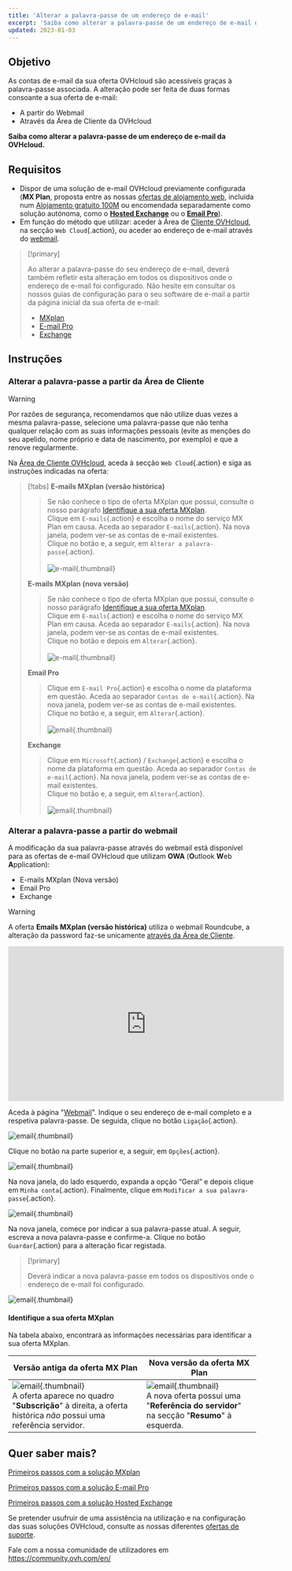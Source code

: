 ```yaml
---
title: 'Alterar a palavra-passe de um endereço de e-mail'
excerpt: 'Saiba como alterar a palavra-passe de um endereço de e-mail da OVHcloud'
updated: 2023-01-03
---
```



## Objetivo

As contas de e-mail da sua oferta OVHcloud são acessíveis graças à palavra-passe associada. A alteração pode ser feita de duas formas consoante a sua oferta de e-mail:

- A partir do Webmail
- Através da Área de Cliente da OVHcloud

**Saiba como alterar a palavra-passe de um endereço de e-mail da OVHcloud.**

## Requisitos

- Dispor de uma solução de e-mail OVHcloud previamente configurada (**MX Plan**, proposta entre as nossas [ofertas de alojamento web](https://www.ovhcloud.com/pt/web-hosting/), incluída num [Alojamento gratuito 100M](https://www.ovhcloud.com/pt/domains/free-web-hosting/) ou encomendada separadamente como solução autónoma, como o [**Hosted Exchange**](https://www.ovhcloud.com/pt/emails/hosted-exchange/) ou o [**Email Pro**](https://www.ovhcloud.com/pt/emails/email-pro/)).
- Em função do método que utilizar: aceder à Área de [Cliente OVHcloud](https://www.ovh.com/auth/?action=gotomanager&from=https://www.ovh.pt/&ovhSubsidiary=pt), na secção `Web Cloud`{.action}, ou aceder ao endereço de e-mail através do [webmail](https://www.ovhcloud.com/pt/mail/).

> [!primary]
>
> Ao alterar a palavra-passe do seu endereço de e-mail, deverá também refletir esta alteração em todos os dispositivos onde o endereço de e-mail foi configurado. Não hesite em consultar os nossos guias de configuração para o seu software de e-mail a partir da página inicial da sua oferta de e-mail:
>
> - [MXplan](/products/web-cloud-email-collaborative-solutions-mx-plan)
> - [E-mail Pro](/products/web-cloud-email-collaborative-solutions-email-pro)
> - [Exchange](/products/web-cloud-email-collaborative-solutions-microsoft-exchange)
>

## Instruções

### Alterar a palavra-passe a partir da Área de Cliente <a name="controlpanel"></a>

> [!warning]
> Por razões de segurança, recomendamos que não utilize duas vezes a mesma palavra-passe, selecione uma palavra-passe que não tenha qualquer relação com as suas informações pessoais (evite as menções do seu apelido, nome próprio e data de nascimento, por exemplo) e que a renove regularmente.

Na [Área de Cliente OVHcloud](https://www.ovh.com/auth/?action=gotomanager&from=https://www.ovh.pt/&ovhSubsidiary=pt), aceda à secção `Web Cloud`{.action} e siga as instruções indicadas na oferta:

> [!tabs]
> **E-mails MXplan (versão histórica)**
>>
>> Se não conhece o tipo de oferta MXplan que possui, consulte o nosso parágrafo [Identifique a sua oferta MXplan](#whichmxplan).<br>
>> Clique em `E-mails`{.action} e escolha o nome do serviço MX Plan em causa. Aceda ao separador `E-mails`{.action}. Na nova janela, podem ver-se as contas de e-mail existentes. <br>
>> Clique no botão <i class="icons-ellipsis icons-border-rounded icons-masterbrand-blue"></i> e, a seguir, em `Alterar a palavra-passe`{.action}.<br><br>
>>![e-mail](images/email-password-mxplan-legacy01.png){.thumbnail}<br>
>>
> **E-mails MXplan (nova versão)**
>>
>> Se não conhece o tipo de oferta MXplan que possui, consulte o nosso parágrafo [Identifique a sua oferta MXplan](#whichmxplan).<br>
>> Clique em `E-mails`{.action} e escolha o nome do serviço MX Plan em causa. Aceda ao separador `E-mails`{.action}. Na nova janela, podem ver-se as contas de e-mail existentes. <br>
>> Clique no botão <i class="icons-ellipsis icons-border-rounded icons-masterbrand-blue"></i> e depois em `Alterar`{.action}.<br><br>
>>![e-mail](images/email-password-mxplan-new01.png){.thumbnail}<br>
>>
> **Email Pro**
>>
>> Clique em `E-mail Pro`{.action} e escolha o nome da plataforma em questão. Aceda ao separador `Contas de e-mail`{.action}. Na nova janela, podem ver-se as contas de e-mail existentes.<br>
>> Clique no botão <i class="icons-ellipsis icons-border-rounded icons-masterbrand-blue"></i> e, a seguir, em `Alterar`{.action}.<br><br>
>>![email](images/email-password-emailpro01.png){.thumbnail}<br>
>>
> **Exchange**
>>
>> Clique em `Microsoft`{.action} / `Exchange`{.action} e escolha o nome da plataforma em questão. Aceda ao separador `Contas de e-mail`{.action}. Na nova janela, podem ver-se as contas de e-mail existentes.<br>
>> Clique no botão <i class="icons-ellipsis icons-border-rounded icons-masterbrand-blue"></i> e, a seguir, em `Alterar`{.action}.<br><br>
>>![email](images/email-password-exchange01.png){.thumbnail}<br>
>>

### Alterar a palavra-passe a partir do webmail

A modificação da sua palavra-passe através do webmail está disponível para as ofertas de e-mail OVHcloud que utilizam **OWA** (**O**utlook **W**eb **A**pplication):

- E-mails MXplan (Nova versão)
- Email Pro
- Exchange

> [!warning]
>
> A oferta **Emails MXplan (versão histórica)** utiliza o webmail Roundcube, a alteração da password faz-se unicamente [através da Área de Cliente](#controlpanel).
>

<iframe width="560" height="315" src="https://www.youtube-nocookie.com/embed/msmUN7cLSNI" title="YouTube video player" frameborder="0" allow="accelerometer; autoplay; clipboard-write; encrypted-media; gyroscope; picture-in-picture" allowfullscreen></iframe>

Aceda à página "[Webmail](https://www.ovhcloud.com/pt/mail/)". Indique o seu endereço de e-mail completo e a respetiva palavra-passe. De seguida, clique no botão `Ligação`{.action}. 

![email](images/mxplan-password-new-step2.png){.thumbnail}

Clique no botão <i class="icons-gear-concept icons-masterbrand-blue"></i>na parte superior e, a seguir, em `Opções`{.action}.

![email](images/mxplan-password-new-step3.png){.thumbnail}

Na nova janela, do lado esquerdo, expanda a opção “Geral” e depois clique em `Minha conta`{.action}. Finalmente, clique em `Modificar a sua palavra-passe`{.action}.

![email](images/mxplan-password-new-step4.png){.thumbnail}

Na nova janela, comece por indicar a sua palavra-passe atual. A seguir, escreva a nova palavra-passe e confirme-a. Clique no botão `Guardar`{.action} para a alteração ficar registada.

> [!primary]
>
> Deverá indicar a nova palavra-passe em todos os dispositivos onde o endereço de e-mail foi configurado.
>

![email](images/mxplan-password-new-step5.png){.thumbnail}

#### Identifique a sua oferta MXplan <a name="whichmxplan"></a>

Na tabela abaixo, encontrará as informações necessárias para identificar a sua oferta MXplan.

|Versão antiga da oferta MX Plan|Nova versão da oferta MX Plan|
|---|---|
|![email](images/mxplan-starter-legacy-step1.png){.thumbnail}<br> A oferta aparece no quadro "**Subscrição**" à direita, a oferta histórica *não* possui uma referência servidor.|![email](images/mxplan-starter-new-step1.png){.thumbnail}<br>A nova oferta possui uma "**Referência do servidor**" na secção "**Resumo**" à esquerda.|

## Quer saber mais?

[Primeiros passos com a solução MXplan](/pages/web_cloud/email_and_collaborative_solutions/mx_plan/email_generalities)

[Primeiros passos com a solução E-mail Pro](/pages/web_cloud/email_and_collaborative_solutions/email_pro/first_config)

[Primeiros passos com a solução Hosted Exchange](/pages/web_cloud/email_and_collaborative_solutions/microsoft_exchange/exchange_starting_hosted)

Se pretender usufruir de uma assistência na utilização e na configuração das suas soluções OVHcloud, consulte as nossas diferentes [ofertas de suporte](https://www.ovhcloud.com/pt/support-levels/).

Fale com a nossa comunidade de utilizadores em <https://community.ovh.com/en/>
